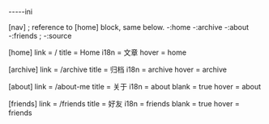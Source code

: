 -----ini

[nav]
; reference to [home] block, same below.
-:home
-:archive
-:about
-:friends
; -:source

[home]
link = /
title = Home
i18n = 文章
hover = home

[archive]
link = /archive
title = 归档
i18n = archive
hover = archive

[about]
link = /about-me
title = 关于
i18n = about
blank = true
hover = about

[friends]
link = /friends
title = 好友
i18n = friends
blank = true
hover = friends




